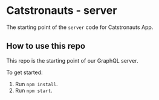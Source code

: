 # Catstronauts - server

The starting point of the `server` code for Catstronauts App.

## How to use this repo

This repo is the starting point of our GraphQL server.

To get started:

1. Run `npm install`.
1. Run `npm start`.
